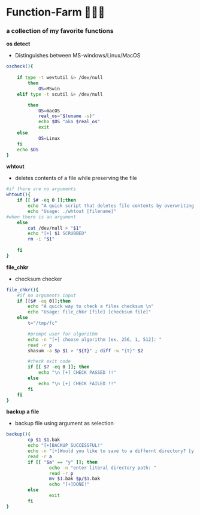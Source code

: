 # Function-Farm 🐔🐮🐷
### a collection of my favorite functions 

**os detect**
- Distinguishes between MS-windows/Linux/MacOS
```bash
oscheck(){
	
	if type -t wevtutil &> /dev/null
		then
			OS=MSwin
	elif type -t scutil &> /dev/null

		then
    		OS=macOS
   			real_os="$(uname -s)"
			echo $OS "aka $real_os"
			exit 
	else 
    		OS=Linux
	fi
	echo $OS
}
```

**whtout**
- deletes contents of a file while preserving the file
```bash
#if there are no arguments
whtout(){
	if [[ $# -eq 0 ]];then
		echo "A quick script that deletes file contents by overwriting /n"
		echo "Usage: ./whtout [filename]"		
#when there is an argument
	else
		cat /dev/null > "$1"
		echo "[+] $1 SCRUBBED"
		rm -i "$1"
			
	fi
}
```
**file_chkr**
- checksum checker 
```bash
file_chkr(){
	#if no arguments input
	if [[$# -eq 0]];then
		echo "A quick way to check a files checksum \n"
		echo "Usage: file_chkr [file] [checksum file]"
	else
		t="/tmp/fc"

		#prompt user for algorithm
		echo -n "[+] choose algorithm [ex. 256, 1, 512]: "
		read -r p
		shasum -a $p $1 > "${t}" ; diff -w "{t}" $2

		#check exit code
		if [[ $? -eq 0 ]]; then
			echo "\n [+] CHECK PASSED !!"
		else
			echo "\n [+] CHECK FAILED !!"
		fi
	fi
}
```
**backup a file**
- backup file using argument as selection
```bash
backup(){
        cp $1 $1.bak
        echo "[+]BACKUP SUCCESSFUL!"
        echo -n "[+]Would you like to save to a differnt directory? [y or n]: "
        read -r a
        if [[ "$a" == "y" ]]; then
                echo -n "enter literal directory path: "
                read -r p
                mv $1.bak $p/$1.bak
                echo "[+]DONE!"
        else
                exit
        fi
}
```

